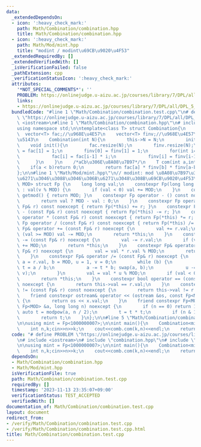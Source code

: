```yaml
---
data:
  _extendedDependsOn:
  - icon: ':heavy_check_mark:'
    path: Math/Combination/combination.hpp
    title: Math/Combination/combination.hpp
  - icon: ':heavy_check_mark:'
    path: Math/Mod/mint.hpp
    title: "modint / modint\u69CB\u9020\u4F53"
  _extendedRequiredBy: []
  _extendedVerifiedWith: []
  _isVerificationFailed: false
  _pathExtension: cpp
  _verificationStatusIcon: ':heavy_check_mark:'
  attributes:
    '*NOT_SPECIAL_COMMENTS*': ''
    PROBLEM: https://onlinejudge.u-aizu.ac.jp/courses/library/7/DPL/all/DPL_5_E
    links:
    - https://onlinejudge.u-aizu.ac.jp/courses/library/7/DPL/all/DPL_5_E
  bundledCode: "#line 1 \"Math/Combination/combination.test.cpp\"\n# define PROBLEM\
    \ \"https://onlinejudge.u-aizu.ac.jp/courses/library/7/DPL/all/DPL_5_E\"\n# include\
    \ <iostream>\n#line 1 \"Math/Combination/combination.hpp\"\n# include <vector>\n\
    using namespace std;\n\ntemplate<class T> struct Combination{\n    int N;\n  \
    \  vector<T> fac;//\u968E\u4E57\n    vector<T> finv;//\u968E\u4E57\u306E\u9006\
    \u5143\n    Combination(int N){\n        this->N = N;\n        init();\n    }\n\
    \    void init(){\n        fac.resize(N);\n        finv.resize(N);\n        fac[0]\
    \ = fac[1] = 1;\n        finv[0] = finv[1] = 1;\n        for(int i=2;i<N;i++){\n\
    \            fac[i] = fac[i-1] * i;\n            finv[i] = finv[i-1] / i;\n  \
    \      }\n    }\n    /*aCb\u306E\u8A08\u7B97*/\n    T com(int a,int b){\n    \
    \    if(a < b)return 0;\n        return fac[a] * finv[b] * finv[a-b];\n    }\n\
    };\n\n#line 1 \"Math/Mod/mint.hpp\"\n// modint: mod \u8A08\u7B97\u3092 int \u3092\
    \u6271\u3046\u3088\u3046\u306B\u6271\u3048\u308B\u69CB\u9020\u4F53\ntemplate<int\
    \ MOD> struct Fp {\n    long long val;\n    constexpr Fp(long long v = 0) noexcept\
    \ : val(v % MOD) {\n        if (val < 0) val += MOD;\n    }\n    constexpr int\
    \ getmod() { return MOD; }\n    constexpr Fp operator - () const noexcept {\n\
    \        return val ? MOD - val : 0;\n    }\n    constexpr Fp operator + (const\
    \ Fp& r) const noexcept { return Fp(*this) += r; }\n    constexpr Fp operator\
    \ - (const Fp& r) const noexcept { return Fp(*this) -= r; }\n    constexpr Fp\
    \ operator * (const Fp& r) const noexcept { return Fp(*this) *= r; }\n    constexpr\
    \ Fp operator / (const Fp& r) const noexcept { return Fp(*this) /= r; }\n    constexpr\
    \ Fp& operator += (const Fp& r) noexcept {\n        val += r.val;\n        if\
    \ (val >= MOD) val -= MOD;\n        return *this;\n    }\n    constexpr Fp& operator\
    \ -= (const Fp& r) noexcept {\n        val -= r.val;\n        if (val < 0) val\
    \ += MOD;\n        return *this;\n    }\n    constexpr Fp& operator *= (const\
    \ Fp& r) noexcept {\n        val = val * r.val % MOD;\n        return *this;\n\
    \    }\n    constexpr Fp& operator /= (const Fp& r) noexcept {\n        long long\
    \ a = r.val, b = MOD, u = 1, v = 0;\n        while (b) {\n            long long\
    \ t = a / b;\n            a -= t * b; swap(a, b);\n            u -= t * v; swap(u,\
    \ v);\n        }\n        val = val * u % MOD;\n        if (val < 0) val += MOD;\n\
    \        return *this;\n    }\n    constexpr bool operator == (const Fp& r) const\
    \ noexcept {\n        return this->val == r.val;\n    }\n    constexpr bool operator\
    \ != (const Fp& r) const noexcept {\n        return this->val != r.val;\n    }\n\
    \    friend constexpr ostream& operator << (ostream &os, const Fp<MOD>& x) noexcept\
    \ {\n        return os << x.val;\n    }\n    friend constexpr Fp<MOD> modpow(const\
    \ Fp<MOD> &a, long long n) noexcept {\n        if (n == 0) return 1;\n       \
    \ auto t = modpow(a, n / 2);\n        t = t * t;\n        if (n & 1) t = t * a;\n\
    \        return t;\n    }\n};\n\n#line 5 \"Math/Combination/combination.test.cpp\"\
    \n\nusing mint = Fp<1000000007>;\n\nint main(){\n    Combination<mint> comb(1010);\n\
    \    int n,k;cin>>n>>k;\n    cout<<comb.com(k,n)<<endl;\n    return 0;\n}\n"
  code: "# define PROBLEM \"https://onlinejudge.u-aizu.ac.jp/courses/library/7/DPL/all/DPL_5_E\"\
    \n# include <iostream>\n# include \"combination.hpp\"\n# include \"../Mod/mint.hpp\"\
    \n\nusing mint = Fp<1000000007>;\n\nint main(){\n    Combination<mint> comb(1010);\n\
    \    int n,k;cin>>n>>k;\n    cout<<comb.com(k,n)<<endl;\n    return 0;\n}\n"
  dependsOn:
  - Math/Combination/combination.hpp
  - Math/Mod/mint.hpp
  isVerificationFile: true
  path: Math/Combination/combination.test.cpp
  requiredBy: []
  timestamp: '2023-11-13 23:35:07+09:00'
  verificationStatus: TEST_ACCEPTED
  verifiedWith: []
documentation_of: Math/Combination/combination.test.cpp
layout: document
redirect_from:
- /verify/Math/Combination/combination.test.cpp
- /verify/Math/Combination/combination.test.cpp.html
title: Math/Combination/combination.test.cpp
---
```

